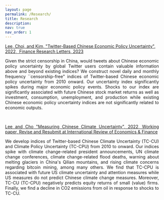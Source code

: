 ```yaml
---
layout: page
permalink: /Research/
title: Research
description: 
nav: true
nav_order: 1
---
```


<a href="https://www.sciencedirect.com/science/article/abs/pii/S1544612323000016">Lee, Choi, and Kim, &quot;Twitter-Based Chinese Economic Policy Uncertainty&quot;, 2022,&nbsp; Finance Research Letters, 2023</a>

<p style="text-align:justify">Given the strict censorship in China, would tweets about Chinese economic policy uncertainty by global Twitter users contain valuable information above and beyond existing indices? We construct novel daily and monthly frequency ``censorship-free&quot; indices of Twitter-based Chinese economic policy uncertainty from 2010 onward. Our uncertainty index significantly spikes during major economic policy events. Shocks to our index are significantly associated with future Chinese stock market returns as well as investment, consumption, unemployment, and production while existing Chinese economic policy uncertainty indices are not significantly related to economic outputs.</p>

<p style="text-align:justify">&nbsp;</p>

<p style="text-align:justify"><a href="https://papers.ssrn.com/sol3/papers.cfm?abstract_id=4123659">Lee and Cho "Measuring Chinese Climate Uncertainty", 2022, Working paper, Revise and Resubmit at International Review of Economics &amp; Finance</a></p>

<p style="text-align:justify">We develop indices of Twitter-based Chinese Climate Uncertainty (TC-CU) and Climate Policy Uncertainty (TC-CPU) from 2010 to onward. Our indices spike with climate change-related president announcements, UN climate change conferences, climate change-related flood deaths, warning about melting glaciers in China&#39;s Qilian mountains, and rising climate concerns regarding bitcoin mining, among many others. We find that TC-CPU is associated with future US climate uncertainty and attention measures while US measures do not predict Chinese climate change measures. Moreover, TC-CU (TC-CPU) negatively predicts equity returns of small (value) firms. Finally, we find a decline in CO2 emissions from oil in response to shocks to TC-CU.</p>

